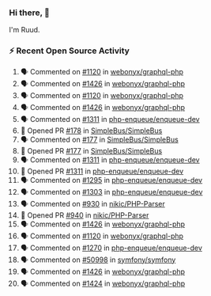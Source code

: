 ### Hi there, 👋

I'm Ruud.
 
### :zap: Recent Open Source Activity

<!--START_SECTION:activity-->
1. 🗣 Commented on [#1120](https://github.com/webonyx/graphql-php/pull/1120#issuecomment-1680364008) in [webonyx/graphql-php](https://github.com/webonyx/graphql-php)
2. 🗣 Commented on [#1426](https://github.com/webonyx/graphql-php/pull/1426#issuecomment-1680324653) in [webonyx/graphql-php](https://github.com/webonyx/graphql-php)
3. 🗣 Commented on [#1120](https://github.com/webonyx/graphql-php/pull/1120#issuecomment-1680165219) in [webonyx/graphql-php](https://github.com/webonyx/graphql-php)
4. 🗣 Commented on [#1426](https://github.com/webonyx/graphql-php/pull/1426#issuecomment-1680156971) in [webonyx/graphql-php](https://github.com/webonyx/graphql-php)
5. 🗣 Commented on [#1311](https://github.com/php-enqueue/enqueue-dev/pull/1311#issuecomment-1680069325) in [php-enqueue/enqueue-dev](https://github.com/php-enqueue/enqueue-dev)
6. 💪 Opened PR [#178](https://github.com/SimpleBus/SimpleBus/pull/178) in [SimpleBus/SimpleBus](https://github.com/SimpleBus/SimpleBus)
7. 🗣 Commented on [#177](https://github.com/SimpleBus/SimpleBus/pull/177#issuecomment-1680061583) in [SimpleBus/SimpleBus](https://github.com/SimpleBus/SimpleBus)
8. 💪 Opened PR [#177](https://github.com/SimpleBus/SimpleBus/pull/177) in [SimpleBus/SimpleBus](https://github.com/SimpleBus/SimpleBus)
9. 🗣 Commented on [#1311](https://github.com/php-enqueue/enqueue-dev/pull/1311#issuecomment-1680037169) in [php-enqueue/enqueue-dev](https://github.com/php-enqueue/enqueue-dev)
10. 💪 Opened PR [#1311](https://github.com/php-enqueue/enqueue-dev/pull/1311) in [php-enqueue/enqueue-dev](https://github.com/php-enqueue/enqueue-dev)
11. 🗣 Commented on [#1295](https://github.com/php-enqueue/enqueue-dev/pull/1295#issuecomment-1680026884) in [php-enqueue/enqueue-dev](https://github.com/php-enqueue/enqueue-dev)
12. 🗣 Commented on [#1303](https://github.com/php-enqueue/enqueue-dev/pull/1303#issuecomment-1680026581) in [php-enqueue/enqueue-dev](https://github.com/php-enqueue/enqueue-dev)
13. 🗣 Commented on [#930](https://github.com/nikic/PHP-Parser/issues/930#issuecomment-1678782926) in [nikic/PHP-Parser](https://github.com/nikic/PHP-Parser)
14. 💪 Opened PR [#940](https://github.com/nikic/PHP-Parser/pull/940) in [nikic/PHP-Parser](https://github.com/nikic/PHP-Parser)
15. 🗣 Commented on [#1426](https://github.com/webonyx/graphql-php/pull/1426#issuecomment-1678562672) in [webonyx/graphql-php](https://github.com/webonyx/graphql-php)
16. 🗣 Commented on [#1120](https://github.com/webonyx/graphql-php/pull/1120#issuecomment-1678503540) in [webonyx/graphql-php](https://github.com/webonyx/graphql-php)
17. 🗣 Commented on [#1270](https://github.com/php-enqueue/enqueue-dev/issues/1270#issuecomment-1677219584) in [php-enqueue/enqueue-dev](https://github.com/php-enqueue/enqueue-dev)
18. 🗣 Commented on [#50998](https://github.com/symfony/symfony/pull/50998#issuecomment-1677133330) in [symfony/symfony](https://github.com/symfony/symfony)
19. 🗣 Commented on [#1426](https://github.com/webonyx/graphql-php/pull/1426#issuecomment-1676951287) in [webonyx/graphql-php](https://github.com/webonyx/graphql-php)
20. 🗣 Commented on [#1424](https://github.com/webonyx/graphql-php/issues/1424#issuecomment-1676943584) in [webonyx/graphql-php](https://github.com/webonyx/graphql-php)
<!--END_SECTION:activity-->
